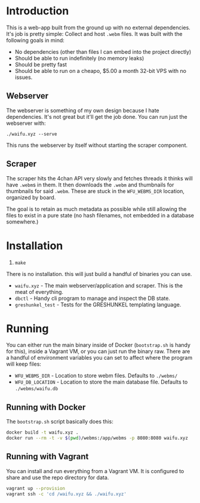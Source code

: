 # Introduction

This is a web-app built from the ground up with no external dependencies. It's
job is pretty simple: Collect and host `.webm` files. It was built with the
following goals in mind:

* No dependencies (other than files I can embed into the project directly)
* Should be able to run indefinitely (no memory leaks)
* Should be pretty fast
* Should be able to run on a cheapo, $5.00 a month 32-bit VPS with no issues.

## Webserver

The webserver is something of my own design because I hate dependencies. It's
not great but it'll get the job done. You can run just the webserver with:

```
./waifu.xyz --serve
```

This runs the webserver by itself without starting the scraper component.

## Scraper

The scraper hits the 4chan API very slowly and fetches threads it thinks will
have `.webm`s in them. It then downloads the `.webm` and thumbnails for
thumbnails for said `.webm`. These are stuck in the `WFU_WEBMS_DIR` location,
organized by board.

The goal is to retain as much metadata as possible while still allowing the
files to exist in a pure state (no hash filenames, not embedded in a database
somewhere.)

# Installation

1. `make`

There is no installation. this will just build a handful of binaries you can use.

* `waifu.xyz` - The main webserver/application and scraper. This is the meat of
  everything.
* `dbctl` - Handy cli program to manage and inspect the DB state.
* `greshunkel_test` - Tests for the GRESHUNKEL templating language.

# Running

You can either run the main binary inside of Docker (`bootstrap.sh` is handy for
this), inside a Vagrant VM, or you can just run the binary raw. There are a handful
of environment variables you can set to affect where the program will keep files:

* `WFU_WEBMS_DIR` - Location to store webm files. Defaults to `./webms/`
* `WFU_DB_LOCATION` - Location to store the main database file. Defaults to
  `./webms/waifu.db`

## Running with Docker

The `bootstrap.sh` script basically does this:

```Bash
docker build -t waifu.xyz .
docker run --rm -t -v $(pwd)/webms:/app/webms -p 8080:8080 waifu.xyz
```
## Running with Vagrant

You can install and run everything from a Vagrant VM. It is configured to share
and use the repo directory for data.

```Bash
vagrant up --provision
vagrant ssh -c 'cd /waifu.xyz && ./waifu.xyz'
```
